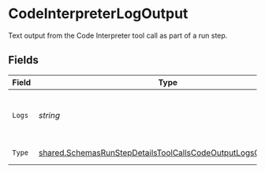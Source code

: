# CodeInterpreterLogOutput

Text output from the Code Interpreter tool call as part of a run step.


## Fields

| Field                                                                                                                                          | Type                                                                                                                                           | Required                                                                                                                                       | Description                                                                                                                                    |
| ---------------------------------------------------------------------------------------------------------------------------------------------- | ---------------------------------------------------------------------------------------------------------------------------------------------- | ---------------------------------------------------------------------------------------------------------------------------------------------- | ---------------------------------------------------------------------------------------------------------------------------------------------- |
| `Logs`                                                                                                                                         | *string*                                                                                                                                       | :heavy_check_mark:                                                                                                                             | The text output from the Code Interpreter tool call.                                                                                           |
| `Type`                                                                                                                                         | [shared.SchemasRunStepDetailsToolCallsCodeOutputLogsObjectType](../../models/shared/schemasrunstepdetailstoolcallscodeoutputlogsobjecttype.md) | :heavy_check_mark:                                                                                                                             | Always `logs`.                                                                                                                                 |